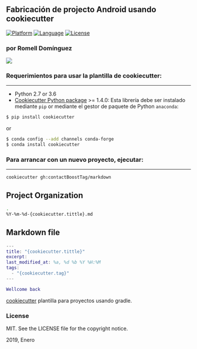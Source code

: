 ## Fabricación de projecto Android usando cookiecutter

[![Platform](https://img.shields.io/badge/platform-android-brightgreen.svg)](https://developer.android.com/index.html)
[![Language](https://img.shields.io/badge/language-EN-blue.svg)](./)
[![License](https://img.shields.io/badge/license-MIT-blue.svg)](https://github.com/romellfudi/AndroidLibProject/blob/master/LICENSE)

### por Romell Domínguez
[![](https://raw.githubusercontent.com/romellfudi/assets/master/favicon.ico)](https://www.romellfudi.com/)

### Requerimientos para usar la plantilla de cookiecutter:
-----------
 - Python 2.7 or 3.6
 - [Cookiecutter Python package](http://cookiecutter.readthedocs.org/en/latest/installation.html) >= 1.4.0: Esta librería debe ser instalado mediante `pip` or mediante el gestor de paquete de Python `anaconda`:

``` bash
$ pip install cookiecutter
```

or

``` bash
$ conda config --add channels conda-forge
$ conda install cookiecutter
```


### Para arrancar con un nuevo proyecto, ejecutar:
------------

    cookiecutter gh:contactBoostTag/markdown

## Project Organization

```sh
.
%Y-%m-%d-{cookiecutter.tittle}.md
```

## Markdown file
```m
---
title: "{cookiecutter.tittle}"
excerpt:
last_modified_at: %a, %d %b %Y %H:%M
tags: 
  - "{cookiecutter.tag}"
---

Wellcome back
```

[cookiecutter](https://github.com/audreyr/cookiecutter) plantilla para proyectos usando gradle.

### License
MIT. See the LICENSE file for the copyright notice.

2019, Enero